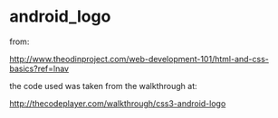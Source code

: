 # android_logo

from:

 http://www.theodinproject.com/web-development-101/html-and-css-basics?ref=lnav


the code used was taken from the walkthrough at:

http://thecodeplayer.com/walkthrough/css3-android-logo